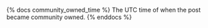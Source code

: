 {% docs community_owned_time %}
The UTC time of when the post became community owned.
{% enddocs %}

